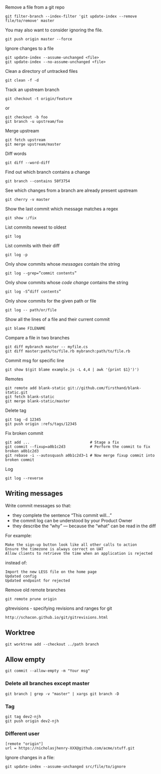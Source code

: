 Remove a file from a git repo

    git filter-branch --index-filter 'git update-index --remove file/to/remove' master

You may also want to consider ignoring the file.

    git push origin master --force

Ignore changes to a file

    git update-index --assume-unchanged <file>
    git update-index --no-assume-unchanged <file>

Clean a directory of untracked files

    git clean -f -d

Track an upstream branch

    git checkout -t origin/feature

or

    git checkout -b foo
    git branch -u upstream/foo

Merge upstream

    git fetch upstream
    git merge upstream/master

Diff words

    git diff --word-diff

Find out which branch contains a change

    git branch --contains 50f3754

See which changes from a branch are already present upstream

    git cherry -v master

Show the last commit which message matches a regex

    git show :/fix

List commits newest to oldest

    git log

List commits with their diff

    git log -p

Only show commits whose *messages* contain the string

    git log --grep=”commit contents”

Only show commits whose *code change* contains the string

    git log -S”diff contents”

Only show commits for the given path or file

    git log -- path/or/file

Show all the lines of a file and their current commit

    git blame FILENAME

Compare a file in two branches

    git diff mybranch master -- myfile.cs
    git diff master:path/to/file.rb mybranch:path/to/file.rb

Commit msg for specific line

    git show $(git blame example.js -L 4,4 | awk '{print $1}')')

Remotes

    git remote add blank-static git://github.com/firsthand/blank-static.git
    git fetch blank-static
    git merge blank-static/master

Delete tag

    git tag -d 12345
    git push origin :refs/tags/12345

Fix broken commit

    git add ...                           # Stage a fix
    git commit --fixup=a0b1c2d3           # Perform the commit to fix broken a0b1c2d3
    git rebase -i --autosquash a0b1c2d3~1 # Now merge fixup commit into broken commit

Log

    git log --reverse

## Writing messages

Write commit messages so that:

- they complete the sentence “This commit will…”
- the commit log can be understood by your Product Owner
- they describe the “why” — because the “what” can be read in the diff

For example:

    Make the sign-up button look like all other calls to action
    Ensure the timezone is always correct on UAT
    Allow clients to retrieve the time when an application is rejected

instead of:

    Import the new LESS file on the home page
    Updated config
    Updated endpoint for rejected

Remove old remote branches

    git remote prune origin

gitrevisions - specifying revisions and ranges for git

    http://schacon.github.io/git/gitrevisions.html

## Worktree

    git worktree add --checkout ../path branch

## Allow empty

    git commit --allow-empty -m "Your msg"

### Delete all branches except master

    git branch | grep -v "master" | xargs git branch -D

### Tag

    git tag dev2-njh
    git push origin dev2-njh

### Different user

    [remote "origin"]
    url = https://nicholasjhenry-XXX@github.com/acme/stuff.git

Ignore changes in a file:

```
git update-index --assume-unchanged src/file/to/ignore
```